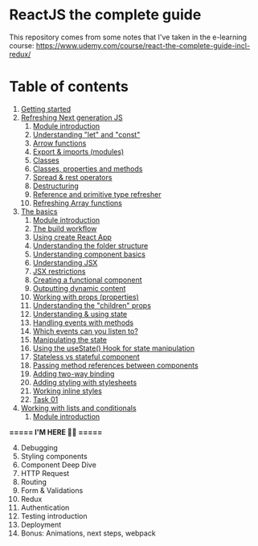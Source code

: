 # ReactJS the complete guide

This repository comes from some notes that I've taken in the e-learning course: https://www.udemy.com/course/react-the-complete-guide-incl-redux/

# Table of contents

1. [Getting started](/chapters/01_GETTING_STARTED.md)
2. [Refreshing Next generation JS](/chapters/02_NEXT_GEN_JS.md)
   1. [Module introduction](/chapters/02_NEXT_GEN_JS.md#module-introduction)
   2. [Understanding "let" and "const"](/chapters/02_NEXT_GEN_JS.md#understanding-let-and-const)
   3. [Arrow functions](chapters/02_NEXT_GEN_JS.md#arrow-functions)
   4. [Export & imports (modules)](chapters/02_NEXT_GEN_JS.md#export--imports-modules)
   5. [Classes](chapters/02_NEXT_GEN_JS.md#classes)
   6. [Classes, properties and methods](chapters/02_NEXT_GEN_JS.md#classes-properties-and-methods)
   7. [Spread & rest operators](chapters/02_NEXT_GEN_JS.md#spread--rest-operators)
   8. [Destructuring](chapters/02_NEXT_GEN_JS.md#destructuring)
   9. [Reference and primitive type refresher](chapters/02_NEXT_GEN_JS.md#reference-and-primitive-type-refresher)
   10. [Refreshing Array functions](chapters/02_NEXT_GEN_JS.md#refreshing-array-functions)
3. [The basics](chapters/03_BASICS.md)
   1. [Module introduction](chapters/03_BASICS.md#module-introduction)
   2. [The build workflow](chapters/03_BASICS.md#the-build-workflow)
   3. [Using create React App](chapters/03_BASICS.md#using-create-react-app)
   4. [Understanding the folder structure](chapters/03_BASICS.md#understanding-the-folder-structure)
   5. [Understanding component basics](chapters/03_BASICS.md#understanding-component-basics)
   6. [Understanding JSX](chapters/03_BASICS.md#understanding-jsx)
   7. [JSX restrictions](chapters/03_BASICS.md#jsx-restrictions)
   8. [Creating a functional component](chapters/03_BASICS.md#creating-a-functional-component)
   9. [Outputting dynamic content](chapters/03_BASICS.md#outputting-dynamic-content)
   10. [Working with props (properties)](chapters/03_BASICS.md#working-with-props-properties)
   11. [Understanding the "children" props](chapters/03_BASICS.md#understanding-the-children-props)
   12. [Understanding & using state](chapters/03_BASICS.md#understanding-and-using-state)
   13. [Handling events with methods](chapters/03_BASICS.md#handling-events-with-methods)
   14. [Which events can you listen to?](chapters/03_BASICS.md#which-events-can-you-listen-to)
   15. [Manipulating the state](chapters/03_BASICS.md#manipulating-the-state)
   16. [Using the useState() Hook for state manipulation](chapters/03_BASICS.md#using-the-usestate-hook-for-state-manipulation)
   17. [Stateless vs stateful component](chapters/03_BASICS.md#stateless-vs-stateful-component)
   18. [Passing method references between components](chapters/03_BASICS.md#passing-method-references-between-components)
   19. [Adding two-way binding](chapters/03_BASICS.md#adding-two-way-binding)
   20. [Adding styling with stylesheets](chapters/03_BASICS.md#adding-styling-with-stylesheets)
   21. [Working inline styles](chapters/03_BASICS.md#working-inline-styles)
   22. [Task 01](tasks/01task/README.md)
4. [Working with lists and conditionals](chapters/04_LISTS_CONDITIONALS.md)
   1. [Module introduction](chapters/04_LISTS_CONDITIONALS.md#module-introduction)

**=====  I'M HERE 👋🏽 =====**

4. Debugging
5. Styling components
6. Component Deep Dive
7. HTTP Request
8. Routing
9. Form & Validations
10. Redux
11. Authentication
12. Testing introduction
13. Deployment
14. Bonus: Animations, next steps, webpack
